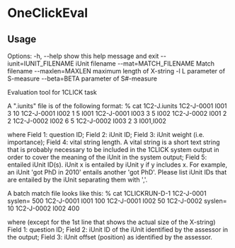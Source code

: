 OneClickEval
============

Usage
------------

  Options:
  -h, --help            	show this help message and exit
  --iunit=IUNIT_FILENAME	iUnit filename
  --mat=MATCH_FILENAME  	Match filename
  --maxlen=MAXLEN       	maximum length of X-string
  -l L                  	parameter of S-measure
  --beta=BETA           	parameter of S#-measure


Evaluation tool for 1CLICK task

A ".iunits" file is of the following format:
% cat 1C2-J.iunits
1C2-J-0001 I001 3 10
1C2-J-0001 I002 1 5 I001
1C2-J-0001 I003 3 5 I002
1C2-J-0002 I001 2 2
1C2-J-0002 I002 6 5
1C2-J-0002 I003 2 3 I001,I002

where
Field 1: question ID;
Field 2: iUnit ID;
Field 3: iUnit weight (i.e. importance);
Field 4: vital string length. A vital string is a short text string
         that is probably necessary to be included in the 1CLICK system output
	     in order to cover the meaning of the iUnit in the system output;
Field 5: entailed iUnit ID(s). iUnit x is entailed by iUnit y if y includes x.
         For example, an iUnit 'got PhD in 2010' entails another 'got PhD'.
         Please list iUnit IDs that are entailed by the iUnit 
         separating them with ','.


A batch match file looks like this:
% cat 1CLICKRUN-D-1
1C2-J-0001 syslen= 500
1C2-J-0001 I001 100
1C2-J-0001 I002 50
1C2-J-0002 syslen= 10
1C2-J-0002 I002 400

where (except for the 1st line that shows the
actual size of the X-string)
Field 1: question ID;
Field 2: iUnit ID of the iUnit identified by the assessor in the output;
Field 3: iUnit offset (position) as identified by the assessor.
